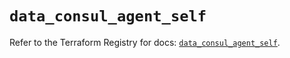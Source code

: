 # `data_consul_agent_self`

Refer to the Terraform Registry for docs: [`data_consul_agent_self`](https://registry.terraform.io/providers/hashicorp/consul/2.22.1/docs/data-sources/agent_self).
